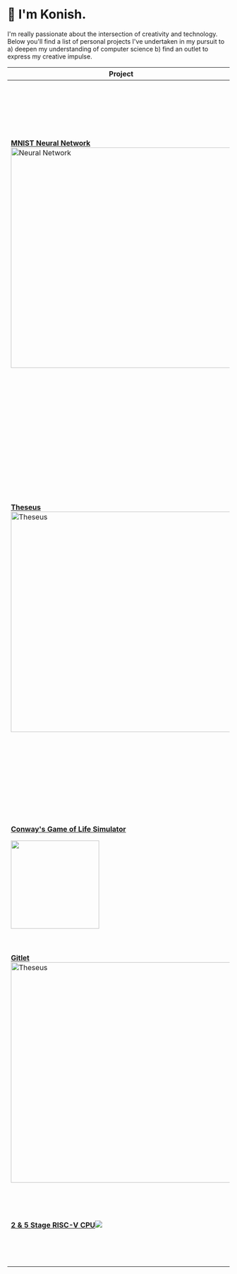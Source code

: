 # 👋 I'm Konish.
I'm really passionate about the intersection of creativity and technology. Below you'll find a list of personal projects I've undertaken in my pursuit to a) deepen my understanding of computer science b) find an outlet to express my creative impulse.

| Project    | Description |
| -------- | ------- |
|<A HREF="https://github.com/konishdutta/cs61c_labs/tree/main/proj2"><B>MNIST Neural Network</B><img src="https://github.com/konishdutta/root/blob/main/neuralnet.PNG" alt="Neural Network" width="500"/></A>|I implemented a pre-trained neural network to recognize handwritten digits from the MNIST dataset, entirely in RISC-V assembly language. This not only deepened my understanding of machine learning fundamentals, but also honed my skills in low-level programming and optimization. Key achievements include the implementation of essential functions such as matrix multiplication, softmax, and ReLU, all while managing resources by optimizing register, stack, and heap usage.|
|<A HREF="https://github.com/konishdutta/cs61b/tree/main/proj3"><B>Theseus</B><img src="https://github.com/konishdutta/root/blob/main/theseus.webp" alt="Theseus" width="500"/></A>|Dive into the labyrinthine world of Theseus, a pseudo-random world-generation engine inspired by the legendary tale of Theseus, the Minotaur, and Ariadne's golden thread. This project showcases **raycasting techniques** to simulate the propagation of light from various sources, creating an immersive experience. Through efficient vector and matrix manipulations, Theseus dynamically generates fields of view and calculates real-time lighting effects, all while maintaining high performance and visual fidelity.|
|<A HREF="https://github.com/konishdutta/cs61c_labs/tree/main/proj1"><B>Conway's Game of Life Simulator</B></a><p><A HREF="https://github.com/konishdutta/cs61c_labs/tree/main/proj1"><img src = "https://github.com/konishdutta/root/blob/main/game_of_life.gif" width = 200></A>|A simulator for Conway's Game of Life written in C. Runs 24 parallel simulations in 24-bit color space! I worked on this project to ramp up on file I/O, data structures, and algorithms in C.|
|<A HREF="https://github.com/konishdutta/cs61b/tree/main/proj2"><B>Gitlet</B><img src="https://github.com/konishdutta/root/blob/main/git.webp" alt="Theseus" width="500"/></A>|A git clone written in Java from scratch. Demonstrates usage of data structures and algorithms tailored to a commercial application.|
|<A HREF="https://github.com/konishdutta/cs61c_labs/blob/main/proj3"><B>2 & 5 Stage RISC-V CPU<img src = "https://github.com/konishdutta/konishdutta/assets/16747354/15830a89-269d-4234-be93-14ec01a66f8c"></B></A>|A 2-stage and 5-stage RISC-V CPU built in Logism to demonstrate understanding of CPU architecture and pipelining.|
